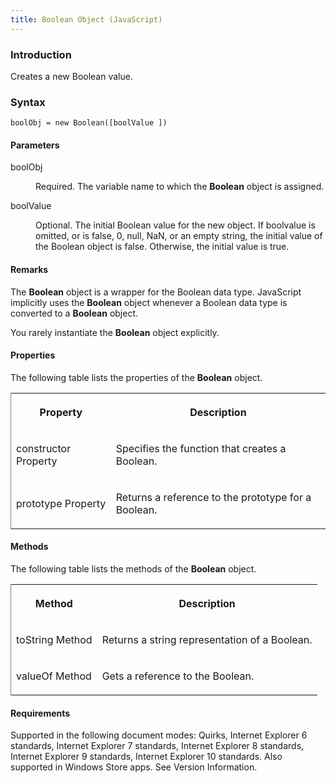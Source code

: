 ```yaml
---
title: Boolean Object (JavaScript)
---
```


### Introduction 

 Creates a new Boolean value.

### Syntax 

```
boolObj = new Boolean([boolValue ])
```

#### Parameters 

<div id="sectionSection0" class="section" name="collapseableSection" style="" expanded="true">
  <dl class="authored">
    <dt>
      <span class="parameter" sdata="paramReference" xmlns:util="util">boolObj</span>
    </dt>
    <dd>
      <p xmlns:util="util">
        Required. The variable name to which the <b>Boolean</b> object is assigned.
      </p>
    </dd>
    <dt>
      <span class="parameter" sdata="paramReference" xmlns:util="util">boolValue</span>
    </dt>
    <dd>
      <p xmlns:util="util">
        Optional. The initial Boolean value for the new object. If <span class="parameter" sdata="paramReference">boolvalue</span> is omitted, or is <span sdata="langKeyword" value=
        "false"><span class="keyword">false</span></span>, 0, <span sdata="langKeyword" value="null"><span class="keyword">null</span></span>, <span sdata="langKeyword" value="NaN"><span class=
        "keyword">NaN</span></span>, or an empty string, the initial value of the Boolean object is <span sdata="langKeyword" value="false"><span class="keyword">false</span></span>. Otherwise, the
        initial value is <span sdata="langKeyword" value="true"><span class="keyword">true</span></span>.
      </p>
    </dd>
  </dl>
</div>

#### Remarks 

<div id="languageReferenceRemarksSection" class="section" name="collapseableSection" style="">
  <p xmlns:util="util">
    The <b>Boolean</b> object is a wrapper for the Boolean data type. JavaScript implicitly uses the <b>Boolean</b> object whenever a Boolean data type is converted to a <b>Boolean</b> object.
  </p>
  <p xmlns:util="util">
    You rarely instantiate the <b>Boolean</b> object explicitly.
  </p>
</div>

#### Properties 

<div id="sectionSection1" class="section" name="collapseableSection" style="" expanded="true">
  <p xmlns:util="util">
    The following table lists the properties of the <b>Boolean</b> object.
  </p>
  <div class="caption"></div>
  <div class="tableSection">
    <table width="50%" cellspacing="2" cellpadding="5" frame="lhs">
      <tr>
        <th>
          <p xmlns:util="util">
            Property
          </p>
        </th>
        <th>
          <p xmlns:util="util">
            Description
          </p>
        </th>
      </tr>
      <tr>
        <td>
          <p xmlns:util="util">
            constructor Property
          </p>
        </td>
        <td>
          <p xmlns:util="util">
            Specifies the function that creates a Boolean.
          </p>
        </td>
      </tr>
      <tr>
        <td>
          <p xmlns:util="util">
            prototype Property
          </p>
        </td>
        <td>
          <p xmlns:util="util">
            Returns a reference to the prototype for a Boolean.
          </p>
        </td>
      </tr>
    </table>
  </div>
</div>

#### Methods 

<div id="sectionSection2" class="section" name="collapseableSection" style="" expanded="true">
  <p xmlns:util="util">
    The following table lists the methods of the <b>Boolean</b> object.
  </p>
  <div class="caption"></div>
  <div class="tableSection">
    <table width="50%" cellspacing="2" cellpadding="5" frame="lhs">
      <tr>
        <th>
          <p xmlns:util="util">
            Method
          </p>
        </th>
        <th>
          <p xmlns:util="util">
            Description
          </p>
        </th>
      </tr>
      <tr>
        <td>
          <p xmlns:util="util">
            toString Method
          </p>
        </td>
        <td>
          <p xmlns:util="util">
            Returns a string representation of a Boolean.
          </p>
        </td>
      </tr>
      <tr>
        <td>
          <p xmlns:util="util">
            valueOf Method
          </p>
        </td>
        <td>
          <p xmlns:util="util">
            Gets a reference to the Boolean.
          </p>
        </td>
      </tr>
    </table>
  </div>
</div>

#### Requirements 

<div id="requirementsTitleSection" class="section" name="collapseableSection" style="">
  <p xmlns:util="util"></p>
  <p>
    Supported in the following document modes: Quirks, Internet Explorer 6 standards, Internet Explorer 7 standards, Internet Explorer 8 standards, Internet Explorer 9 standards, Internet Explorer 10
    standards. Also supported in Windows Store apps. See Version Information.
  </p>
</div>


